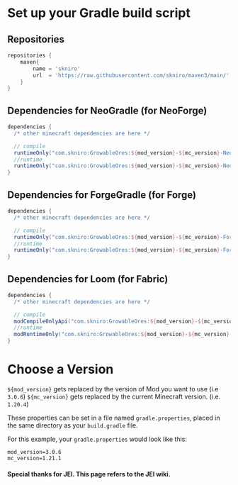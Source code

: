 # Set up your Gradle build script

## Repositories
```gradle
repositories {
    maven{
        name = 'skniro'
        url  = 'https://raw.githubusercontent.com/skniro/maven3/main/'
    }
}
```

## Dependencies for NeoGradle (for NeoForge)

```gradle
dependencies {
  /* other minecraft dependencies are here */

  // compile
  runtimeOnly("com.skniro:GrowableOres:${mod_version}-${mc_version}-NeoForge")
  //runtime
  runtimeOnly("com.skniro:GrowableOres:${mod_version}-${mc_version}-NeoForge")
}
```

## Dependencies for ForgeGradle (for Forge)

```gradle
dependencies {
  /* other minecraft dependencies are here */

  // compile
  runtimeOnly("com.skniro:GrowableOres:${mod_version}-${mc_version}-Forge")
  //runtime
  runtimeOnly("com.skniro:GrowableOres:${mod_version}-${mc_version}-Forge")
}
```

## Dependencies for Loom (for Fabric)

```gradle
dependencies {
  /* other minecraft dependencies are here */

  // compile
  modCompileOnlyApi("com.skniro:GrowableOres:${mod_version}-${mc_version}-Fabric")
  //runtime
  modRuntimeOnly("com.skniro:GrowableOres:${mod_version}-${mc_version}-Fabric")
}
```

# Choose a Version
`${mod_version}` gets replaced by the version of Mod you want to use (i.e `3.0.6`)
`${mc_version}` gets replaced by the current Minecraft version. (i.e. `1.20.4`)  


These properties can be set in a file named `gradle.properties`, placed in the same directory as your `build.gradle` file.

For this example, your `gradle.properties` would look like this:
```properties
mod_version=3.0.6
mc_version=1.21.1
```

#### Special thanks for JEI. This page refers to the JEI wiki.